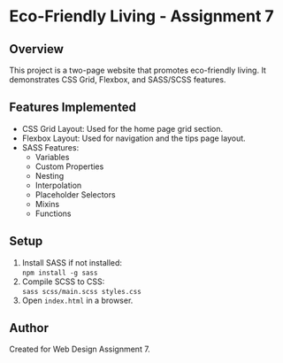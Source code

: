 # Eco-Friendly Living - Assignment 7

## Overview
This project is a two-page website that promotes eco-friendly living. It demonstrates CSS Grid, Flexbox, and SASS/SCSS features.

## Features Implemented
- CSS Grid Layout: Used for the home page grid section.
- Flexbox Layout: Used for navigation and the tips page layout.
- SASS Features:
  - Variables
  - Custom Properties
  - Nesting
  - Interpolation
  - Placeholder Selectors
  - Mixins
  - Functions

## Setup
1. Install SASS if not installed:  
   `npm install -g sass`
2. Compile SCSS to CSS:  
   `sass scss/main.scss styles.css`
3. Open `index.html` in a browser.

## Author
Created for Web Design Assignment 7.
